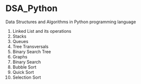 # DSA_Python
Data Structures and Algorithms in Python programming language
1. Linked List and its operations
2. Stacks
3. Queues
4. Tree Transversals
5. Binary Search Tree
6. Graphs
7. Binary Search
8. Bubble Sort
9. Quick Sort
10. Selection Sort
